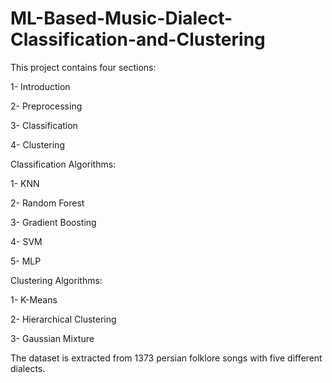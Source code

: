 # ML-Based-Music-Dialect-Classification-and-Clustering
This project contains four sections: 

1- Introduction 

2- Preprocessing 

3- Classification 

4- Clustering


Classification Algorithms:

1- KNN

2- Random Forest

3- Gradient Boosting

4- SVM

5- MLP


Clustering Algorithms:

1- K-Means

2- Hierarchical Clustering

3- Gaussian Mixture



The dataset is extracted from 1373 persian folklore songs with five different dialects.
